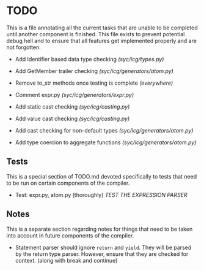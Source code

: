 # TODO
This is a file annotating all the current tasks that are unable to be completed until another component is finished.
This file exists to prevent potential debug hell and to ensure that all features get implemented properly and are not forgotten.

 - Add Identifier based data type checking *(syc/icg/types.py)*
 
 - Add GetMember trailer checking *(syc/icg/generators/atom.py)*
 
 - Remove to_str methods once testing is complete *(everywhere)*
 
 - Comment expr.py *(syc/icg/generators/expr.py)* 

 - Add static cast checking *(syc/icg/casting.py)*
 
 - Add value cast checking *(syc/icg/casting.py)*
 
 - Add cast checking for non-default types *(syc/icg/generators/atom.py)*
 
 - Add type coercion to aggregate functions *(syc/icg/generators/atom.py)*

## Tests
This is a special section of TODO.md devoted specifically to tests that need to be run on certain components of the compiler.

 - Test: expr.py, atom.py (thoroughly) *TEST THE EXPRESSION PARSER*
 
## Notes
This is a separate section regarding notes for things that need to be taken into account in future components of the compiler.

 - Statement parser should ignore `return` and `yield`.  They will be parsed by the return type parser.  However, ensure that
 they are checked for context. (along with break and continue)
